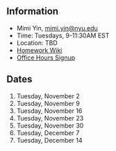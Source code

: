 ## Information
* Mimi Yin, mimi.yin@nyu.edu
* Time: Tuesdays, 9-11:30AM EST
* Location: TBD
* [Homework Wiki](https://github.com/ITPNYU/ICM-2021-Code/wiki/Homework-Mimi-01)
* [Office Hours Signup](https://itp.nyu.edu/inwiki/Signup/Mimi)

## Dates

1. Tuesday, November 2
2. Tuesday, November 9
3. Tuesday, November 16
4. Tuesday, November 23
5. Tuesday, November 30
6. Tuesday, December 7
7. Tuesday, December 14
